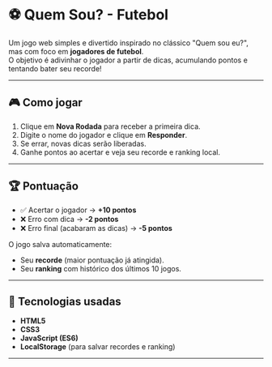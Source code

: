 # ⚽ Quem Sou? - Futebol

Um jogo web simples e divertido inspirado no clássico "Quem sou eu?", mas com foco em **jogadores de futebol**.  
O objetivo é adivinhar o jogador a partir de dicas, acumulando pontos e tentando bater seu recorde!

---

## 🎮 Como jogar
1. Clique em **Nova Rodada** para receber a primeira dica.  
2. Digite o nome do jogador e clique em **Responder**.  
3. Se errar, novas dicas serão liberadas.  
4. Ganhe pontos ao acertar e veja seu recorde e ranking local.  

---

## 🏆 Pontuação
- ✅ Acertar o jogador → **+10 pontos**  
- ❌ Erro com dica → **-2 pontos**  
- ❌ Erro final (acabaram as dicas) → **-5 pontos**  

O jogo salva automaticamente:
- Seu **recorde** (maior pontuação já atingida).  
- Seu **ranking** com histórico dos últimos 10 jogos.  

---

## 🚀 Tecnologias usadas
- **HTML5**  
- **CSS3**  
- **JavaScript (ES6)**  
- **LocalStorage** (para salvar recordes e ranking)  

---
